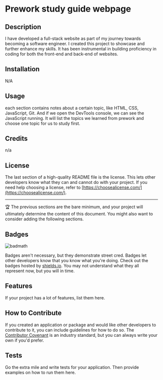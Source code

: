 # Prework study guide webpage

## Description

I have developed a full-stack website as part of my journey towards becoming a software engineer. I created this project to showcase and further enhance my skills. It has been instrumental in building proficiency in coding for both the front-end and back-end of websites.
## Installation
N/A
## Usage
each section contains notes about a certain topic, like HTML, CSS, JavaScript, Git. And if we open the DevTools console, we can see the JavaScript running. It will list the topics we learned from prework and choose one topic for us to study first.

## Credits

n/a

## License

The last section of a high-quality README file is the license. This lets other developers know what they can and cannot do with your project. If you need help choosing a license, refer to [https://choosealicense.com/](https://choosealicense.com/).

---

🏆 The previous sections are the bare minimum, and your project will ultimately determine the content of this document. You might also want to consider adding the following sections.

## Badges

![badmath](https://img.shields.io/github/languages/top/nielsenjared/badmath)

Badges aren't necessary, but they demonstrate street cred. Badges let other developers know that you know what you're doing. Check out the badges hosted by [shields.io](https://shields.io/). You may not understand what they all represent now, but you will in time.

## Features

If your project has a lot of features, list them here.

## How to Contribute

If you created an application or package and would like other developers to contribute to it, you can include guidelines for how to do so. The [Contributor Covenant](https://www.contributor-covenant.org/) is an industry standard, but you can always write your own if you'd prefer.

## Tests

Go the extra mile and write tests for your application. Then provide examples on how to run them here.